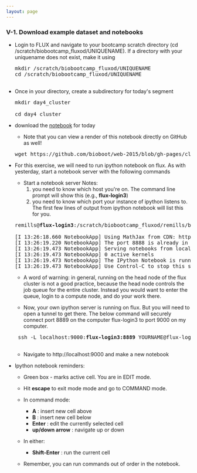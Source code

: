 ```yaml
---
layout: page
---
```


### V-1. Download example dataset and notebooks

- Login to FLUX and navigate to your bootcamp scratch directory (cd /scratch/biobootcamp_fluxod/UNIQUENAME). If a directory with your uniquename does not exist, make it using

  <pre>
  mkdir /scratch/biobootcamp_fluxod/UNIQUENAME
  cd /scratch/biobootcamp_fluxod/UNIQUENAME
  
- Once in your directory, create a subdirectory for today's segment

  <pre>
  mkdir day4_cluster

  cd day4_cluster
  </pre>

- download the [notebook](../class-material/read_counts_by_region.ipynb) for today  
  - Note that you can view a render of this notebook directly on GitHub as well!

  <pre>
  wget https://github.com/bioboot/web-2015/blob/gh-pages/class-material/read_counts_by_region.ipynb
  </pre>

- For this exercise, we will need to run ipython notebook on flux. As with yesterday, start a notebook server with the following commands


  - Start a notebook server 
  Notes:
    1. you need to know which host you're on.   The command line prompt will show this (e.g., <B>flux-login3</B>)
    2. you need to know which port your instance of ipython listens to.  The first few lines of output from ipython notebook will list this for you.

  <pre>
  remills@<b>flux-login3</b>:/scratch/biobootcamp_fluxod/remills/biobootcamp$ ipython notebook --ip=<B>flux-login3</b> --no-browser

  [I 13:26:18.660 NotebookApp] Using MathJax from CDN: https://cdn.mathjax.org/mathjax/latest/MathJax.js
  [I 13:26:19.220 NotebookApp] The port 8888 is already in use, trying another random port.
  [I 13:26:19.473 NotebookApp] Serving notebooks from local directory: /scratch/biobootcamp_fluxod/kitzmanj
  [I 13:26:19.473 NotebookApp] 0 active kernels
  [I 13:26:19.473 NotebookApp] The IPython Notebook is running at: http://flux-login3:<b>8889</b>/
  [I 13:26:19.473 NotebookApp] Use Control-C to stop this server and shut down all kernels (twice to skip confirmation).
  </pre>

  - A word of warning: in general, running on the head node of the flux cluster is not a good practice, because the head node controls the job queue for the entire cluster. Instead you would want to enter the queue, login to a compute node, and do your work there.

  - Now, your own ipython server is running on flux.  But you will need to open a tunnel to get there.  The below command will securely connect port 8889 on the computer flux-login3 to port 9000 on my computer. 

   <pre>
   ssh -L localhost:9000:<b>flux-login3:8889</b> YOURNAME@flux-login.engin.umich.edu
   </pre>


  - Navigate to http://localhost:9000 and make a new notebook

- Ipython notebook reminders:

  - Green box  - marks active cell. You are in EDIT mode.
  - Hit **escape** to exit mode mode and go to COMMAND mode.
  - In command mode:
    - **A** : insert new cell above
    - **B** : insert new cell below
    - **Enter** : edit the currently selected cell
    - **up/down arrow** : navigate up or down
  - In either:
    - **Shift-Enter** : run the current cell

  - Remember, you can run commands out of order in the notebook.


